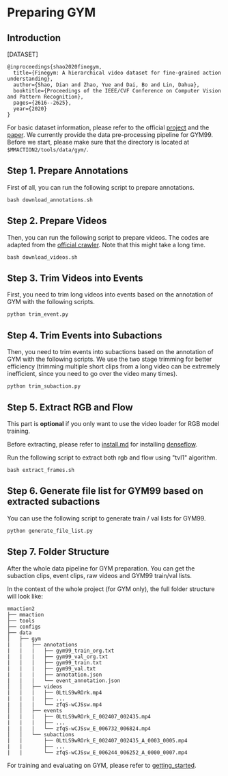 # Preparing GYM

## Introduction

[DATASET]

```
@inproceedings{shao2020finegym,
  title={Finegym: A hierarchical video dataset for fine-grained action understanding},
  author={Shao, Dian and Zhao, Yue and Dai, Bo and Lin, Dahua},
  booktitle={Proceedings of the IEEE/CVF Conference on Computer Vision and Pattern Recognition},
  pages={2616--2625},
  year={2020}
}
```

For basic dataset information, please refer to the official [project](https://sdolivia.github.io/FineGym/) and the [paper](https://arxiv.org/abs/2004.06704).
We currently provide the data pre-processing pipeline for GYM99.
Before we start, please make sure that the directory is located at `$MMACTION2/tools/data/gym/`.

## Step 1. Prepare Annotations

First of all, you can run the following script to prepare annotations.

```shell
bash download_annotations.sh
```

## Step 2. Prepare Videos

Then, you can run the following script to prepare videos.
The codes are adapted from the [official crawler](https://github.com/activitynet/ActivityNet/tree/master/Crawler/Kinetics). Note that this might take a long time.

```shell
bash download_videos.sh
```

## Step 3. Trim Videos into Events

First, you need to trim long videos into events based on the annotation of GYM with the following scripts.

```shell
python trim_event.py
```

## Step 4. Trim Events into Subactions

Then, you need to trim events into subactions based on the annotation of GYM with the following scripts. We use the two stage trimming for better efficiency (trimming multiple short clips from a long video can be extremely inefficient, since you need to go over the video many times).

```shell
python trim_subaction.py
```

## Step 5. Extract RGB and Flow

This part is **optional** if you only want to use the video loader for RGB model training.

Before extracting, please refer to [install.md](/docs/install.md) for installing [denseflow](https://github.com/open-mmlab/denseflow).

Run the following script to extract both rgb and flow using "tvl1" algorithm.

```shell
bash extract_frames.sh
```

## Step 6. Generate file list for GYM99 based on extracted subactions

You can use the following script to generate train / val lists for GYM99.

```shell
python generate_file_list.py
```

## Step 7. Folder Structure

After the whole data pipeline for GYM preparation. You can get the subaction clips, event clips, raw videos and GYM99 train/val lists.

In the context of the whole project (for GYM only), the full folder structure will look like:

```
mmaction2
├── mmaction
├── tools
├── configs
├── data
│   ├── gym
|   |   ├── annotations
|   |   |   ├── gym99_train_org.txt
|   |   |   ├── gym99_val_org.txt
|   |   |   ├── gym99_train.txt
|   |   |   ├── gym99_val.txt
|   |   |   ├── annotation.json
|   |   |   └── event_annotation.json
│   │   ├── videos
|   |   |   ├── 0LtLS9wROrk.mp4
|   |   |   ├── ...
|   |   |   └── zfqS-wCJSsw.mp4
│   │   ├── events
|   |   |   ├── 0LtLS9wROrk_E_002407_002435.mp4
|   |   |   ├── ...
|   |   |   └── zfqS-wCJSsw_E_006732_006824.mp4
│   │   └── subactions
|   |       ├── 0LtLS9wROrk_E_002407_002435_A_0003_0005.mp4
|   |       ├── ...
|   |       └── zfqS-wCJSsw_E_006244_006252_A_0000_0007.mp4
```

For training and evaluating on GYM, please refer to [getting_started](/docs/getting_started.md).
